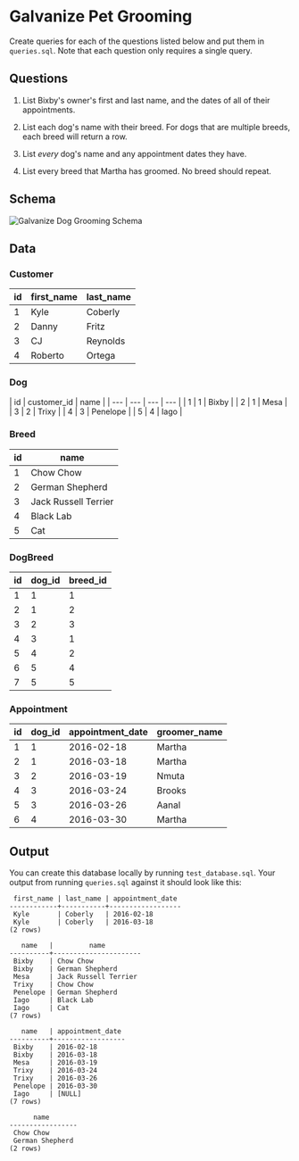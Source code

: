 # Galvanize Pet Grooming

Create queries for each of the questions listed below and put them in `queries.sql`. Note that each question only requires a single query.

## Questions

1. List Bixby's owner's first and last name, and the dates of all of their appointments.

1. List each dog's name with their breed. For dogs that are multiple breeds, each breed will return a row.

1. List _every_ dog's name and any appointment dates they have.

1. List every breed that Martha has groomed. No breed should repeat.

## Schema

![Galvanize Dog Grooming Schema](https://s3-us-west-2.amazonaws.com/assessment-images/galvanize_dog_grooming/practice_joins.jpeg)

## Data

### Customer
| id | first_name | last_name |
| --- | --- | --- |
| 1 | Kyle | Coberly |
| 2 | Danny | Fritz |
| 3 | CJ | Reynolds |
| 4 | Roberto | Ortega |

### Dog
| id | customer_id | name |
| --- | --- | --- | --- |
| 1 | 1 | Bixby |
| 2 | 1 | Mesa |
| 3 | 2 | Trixy |
| 4 | 3 | Penelope |
| 5 | 4 | Iago |

### Breed
| id | name |
| --- | --- |
| 1 | Chow Chow |
| 2 | German Shepherd |
| 3 | Jack Russell Terrier |
| 4 | Black Lab |
| 5 | Cat |

### DogBreed
| id | dog_id | breed_id |
| --- | --- | --- |
| 1 | 1 | 1 |
| 2 | 1 | 2 |
| 3 | 2 | 3 |
| 4 | 3 | 1 |
| 5 | 4 | 2 |
| 6 | 5 | 4 |
| 7 | 5 | 5 |

### Appointment
| id | dog_id | appointment_date | groomer_name |
| --- | --- | --- | --- |
| 1 | 1 | 2016-02-18 | Martha |
| 2 | 1 | 2016-03-18 | Martha |
| 3 | 2 | 2016-03-19 | Nmuta |
| 4 | 3 | 2016-03-24 | Brooks |
| 5 | 3 | 2016-03-26 | Aanal |
| 6 | 4 | 2016-03-30 | Martha |

## Output

You can create this database locally by running `test_database.sql`. Your output from running `queries.sql` against it should look like this:

```
 first_name | last_name | appointment_date 
------------+-----------+------------------
 Kyle       | Coberly   | 2016-02-18
 Kyle       | Coberly   | 2016-03-18
(2 rows)

   name   |         name         
----------+----------------------
 Bixby    | Chow Chow
 Bixby    | German Shepherd
 Mesa     | Jack Russell Terrier
 Trixy    | Chow Chow
 Penelope | German Shepherd
 Iago     | Black Lab
 Iago     | Cat
(7 rows)

   name   | appointment_date 
----------+------------------
 Bixby    | 2016-02-18
 Bixby    | 2016-03-18
 Mesa     | 2016-03-19
 Trixy    | 2016-03-24
 Trixy    | 2016-03-26
 Penelope | 2016-03-30
 Iago     | [NULL]
(7 rows)

      name       
-----------------
 Chow Chow
 German Shepherd
(2 rows)
```

